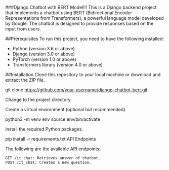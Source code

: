 ###Django Chatbot with BERT Model!!!
This is a Django backend project that implements a chatbot using BERT (Bidirectional Encoder Representations from Transformers), a powerful language model developed by Google. The chatbot is designed to provide responses based on the input from users.

##Prerequisites
To run this project, you need to have the following installed:

- Python (version 3.6 or above)
- Django (version 3.0 or above)
- PyTorch (version 1.0 or above)
- Transformers library (version 4.0 or above)

##Installation
Clone this repository to your local machine or download and extract the ZIP file.

git clone https://github.com/your-username/django-chatbot-bert.git

Change to the project directory.

Create a virtual environment (optional but recommended).

python3 -m venv env
source env/bin/activate

Install the required Python packages.

pip install -r requirements.txt
 API Endpoints

The following are the available API endpoints:

    GET /it_chat: Retrieves answer of chatbot.
    POST /it_chat: Creates a new question.
